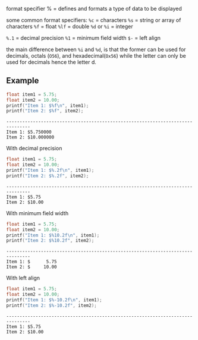 format specifier % = defines and formats a type of data to be displayed

some common format specifiers:
`%c` = characters
`%s` = string or array of characters
`%f` = float
`%lf` = double
`%d` or `%i` = integer

`%.1` = decimal precision
`%1` = minimum field width
`$-` = left align

the main difference between `%i` and `%d`, is that the former can be used for decimals, octals 
(`O56`), and hexadecimal(`Ox56`) while the letter can only be used for decimals hence the letter d.

## Example

```c
float item1 = 5.75;
float item2 = 10.00;
printf("Item 1: $%f\n", item1);
printf("Item 2: $%f", item2);
```
```output
-------------------------------------------------------------------------------
Item 1: $5.750000
Item 2: $10.000000
```

With decimal precision
```c
float item1 = 5.75;
float item2 = 10.00;
printf("Item 1: $%.2f\n", item1);
printf("Item 2: $%.2f", item2);
```
```output
-------------------------------------------------------------------------------
Item 1: $5.75
Item 2: $10.00
```

With minimum field width
```c
float item1 = 5.75;
float item2 = 10.00;
printf("Item 1: $%10.2f\n", item1);
printf("Item 2: $%10.2f", item2);
```
```output
-------------------------------------------------------------------------------
Item 1: $      5.75
Item 2: $     10.00
```

With left align
```c
float item1 = 5.75;
float item2 = 10.00;
printf("Item 1: $%-10.2f\n", item1);
printf("Item 2: $%-10.2f", item2);
```
```output
-------------------------------------------------------------------------------
Item 1: $5.75      
Item 2: $10.00
```

